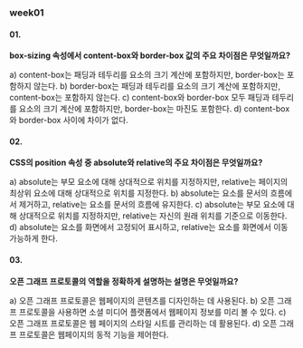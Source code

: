 ### week01



#### 01.

**box-sizing 속성에서 content-box와 border-box 값의 주요 차이점은 무엇일까요?**

a) content-box는 패딩과 테두리를 요소의 크기 계산에 포함하지만, border-box는 포함하지 않는다.
b) border-box는 패딩과 테두리를 요소의 크기 계산에 포함하지만, content-box는 포함하지 않는다.
c) content-box와 border-box 모두 패딩과 테두리를 요소의 크기 계산에 포함하지만, border-box는 마진도 포함한다.
d) content-box와 border-box 사이에 차이가 없다.



#### 02.

**CSS의 position 속성 중 absolute와 relative의 주요 차이점은 무엇일까요?**

a) absolute는 부모 요소에 대해 상대적으로 위치를 지정하지만, relative는 페이지의 최상위 요소에 대해 상대적으로 위치를 지정한다.
b) absolute는 요소를 문서의 흐름에서 제거하고, relative는 요소를 문서의 흐름에 유지한다.
c) absolute는 부모 요소에 대해 상대적으로 위치를 지정하지만, relative는 자신의 원래 위치를 기준으로 이동한다.
d) absolute는 요소를 화면에서 고정되어 표시하고, relative는 요소를 화면에서 이동 가능하게 한다.



#### 03.

**오픈 그래프 프로토콜의 역할을 정확하게 설명하는 설명은 무엇일까요?**

a) 오픈 그래프 프로토콜은 웹페이지의 콘텐츠를 디자인하는 데 사용된다.
b) 오픈 그래프 프로토콜을 사용하면 소셜 미디어 플랫폼에서 웹페이지 정보를 미리 볼 수 있다.
c) 오픈 그래프 프로토콜은 웹 페이지의 스타일 시트를 관리하는 데 활용된다.
d) 오픈 그래프 프로토콜은 웹페이지의 동적 기능을 제어한다.
